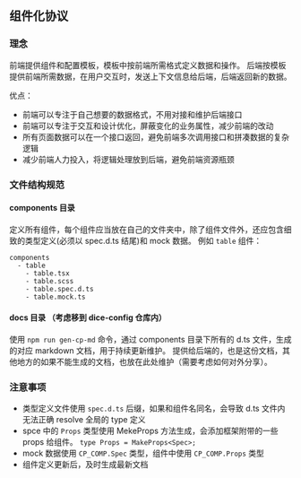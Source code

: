 ## 组件化协议

### 理念
前端提供组件和配置模板，模板中按前端所需格式定义数据和操作。
后端按模板提供前端所需数据，在用户交互时，发送上下文信息给后端，后端返回新的数据。

优点：
* 前端可以专注于自己想要的数据格式，不用对接和维护后端接口
* 前端可以专注于交互和设计优化，屏蔽变化的业务属性，减少前端的改动
* 所有页面数据可以在一个接口返回，避免前端多次调用接口和拼凑数据的复杂逻辑
* 减少前端人力投入，将逻辑处理放到后端，避免前端资源瓶颈


### 文件结构规范
#### components 目录
定义所有组件，每个组件应当放在自己的文件夹中，除了组件文件外，还应包含细致的类型定义(必须以 spec.d.ts 结尾)和 mock 数据。
例如 `table` 组件：
```
components
  - table
    - table.tsx
    - table.scss
    - table.spec.d.ts
    - table.mock.ts
```

#### docs 目录 （考虑移到 dice-config 仓库内）
使用 `npm run gen-cp-md` 命令，通过 components 目录下所有的 d.ts 文件，生成的对应 markdown 文档，用于持续更新维护。
提供给后端的，也是这份文档，其他地方的如果不能生成的文档，也放在此处维护（需要考虑如何对外分享）。

### 注意事项
* 类型定义文件使用 `spec.d.ts` 后缀，如果和组件名同名，会导致 d.ts 文件内无法正确 resolve 全局的 type 定义
* spce 中的 `Props` 类型使用 MekeProps 方法生成，会添加框架附带的一些 props 给组件。 `type Props = MakeProps<Spec>;`
* mock 数据使用 `CP_COMP.Spec` 类型，组件中使用 `CP_COMP.Props` 类型
* 组件定义更新后，及时生成最新文档
